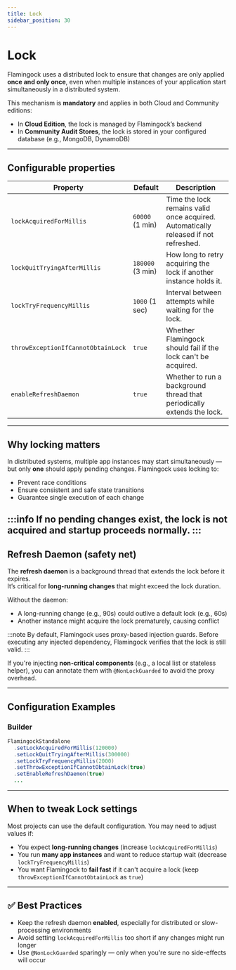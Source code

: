 ```yaml
---
title: Lock
sidebar_position: 30
---
```


# Lock

Flamingock uses a distributed lock to ensure that changes are only applied **once and only once**, even when multiple instances of your application start simultaneously in a distributed system.

This mechanism is **mandatory** and applies in both Cloud and Community editions:

- In **Cloud Edition**, the lock is managed by Flamingock’s backend
- In **Community Audit Stores**, the lock is stored in your configured database (e.g., MongoDB, DynamoDB)

---

## Configurable properties

| Property                             | Default          | Description                                                                         |
|--------------------------------------|------------------|-------------------------------------------------------------------------------------|
| `lockAcquiredForMillis`              | `60000` (1 min)  | Time the lock remains valid once acquired. Automatically released if not refreshed. |
| `lockQuitTryingAfterMillis`          | `180000` (3 min) | How long to retry acquiring the lock if another instance holds it.                  |
| `lockTryFrequencyMillis`             | `1000` (1 sec)   | Interval between attempts while waiting for the lock.                               |
| `throwExceptionIfCannotObtainLock`   | `true`           | Whether Flamingock should fail if the lock can't be acquired.                       |
| `enableRefreshDaemon`                | `true`           | Whether to run a background thread that periodically extends the lock.              |

---

## Why locking matters

In distributed systems, multiple app instances may start simultaneously — but only **one** should apply pending changes. Flamingock uses locking to:

- Prevent race conditions
- Ensure consistent and safe state transitions
- Guarantee single execution of each change

:::info
If no pending changes exist, the lock is not acquired and startup proceeds normally.
:::
---

## Refresh Daemon (safety net)

The **refresh daemon** is a background thread that extends the lock before it expires.  
It’s critical for **long-running changes** that might exceed the lock duration.

Without the daemon:

- A long-running change (e.g., 90s) could outlive a default lock (e.g., 60s)
- Another instance might acquire the lock prematurely, causing conflict

:::note
By default, Flamingock uses proxy-based injection guards. Before executing any injected dependency, Flamingock verifies that the lock is still valid.
:::

If you're injecting **non-critical components** (e.g., a local list or stateless helper), you can annotate them with `@NonLockGuarded` to avoid the proxy overhead.

---

## Configuration Examples

### Builder
```java
FlamingockStandalone
  .setLockAcquiredForMillis(120000)
  .setLockQuitTryingAfterMillis(300000)
  .setLockTryFrequencyMillis(2000)
  .setThrowExceptionIfCannotObtainLock(true)
  .setEnableRefreshDaemon(true)
  ...
```

---

## When to tweak Lock settings

Most projects can use the default configuration. You may need to adjust values if:

- You expect **long-running changes** (increase `lockAcquiredForMillis`)
- You run **many app instances** and want to reduce startup wait (decrease `lockTryFrequencyMillis`)
- You want Flamingock to **fail fast** if it can't acquire a lock (keep `throwExceptionIfCannotObtainLock` as `true`)

---

## ✅ Best Practices

- Keep the refresh daemon **enabled**, especially for distributed or slow-processing environments
- Avoid setting `lockAcquiredForMillis` too short if any changes might run longer
- Use `@NonLockGuarded` sparingly — only when you're sure no side-effects will occur

[//]: # (TODO: Add "🛠 Troubleshooting" section)
